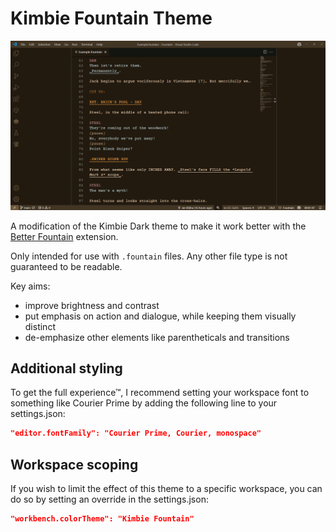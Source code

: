 # Kimbie Fountain Theme

![](https://github.com/swift502/KimbieFountain/raw/HEAD/images/preview.png)

A modification of the Kimbie Dark theme to make it work better with the [Better Fountain](https://marketplace.visualstudio.com/items?itemName=piersdeseilligny.betterfountain) extension.

Only intended for use with `.fountain` files. Any other file type is not guaranteed to be readable.

Key aims:

- improve brightness and contrast
- put emphasis on action and dialogue, while keeping them visually distinct
- de-emphasize other elements like parentheticals and transitions

## Additional styling

To get the full experience™, I recommend setting your workspace font to something like Courier Prime by adding the following line to your settings.json:

```json
"editor.fontFamily": "Courier Prime, Courier, monospace"
```

## Workspace scoping

If you wish to limit the effect of this theme to a specific workspace, you can do so by setting an override in the settings.json:

```json
"workbench.colorTheme": "Kimbie Fountain"
```

<!--

Dev notes:
  - `npm install -g vsce`
  - `vsce publish`
Inspect textmate tokens:
  - `F1` > `Developer: Inspect Editor Tokens and Scopes`
Extension admin: https://marketplace.visualstudio.com/manage/
Tokens: https://swift502.visualstudio.com/_usersSettings/tokens

-->
